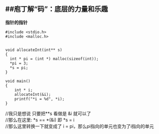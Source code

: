 ##庖丁解“码”：底层的力量和乐趣
-----------
**指针的指针**

	#include <stdio.h>
	#include <malloc.h>
	
	
	void allocateInt(int** s)		
	{
	  int * pi = (int *) malloc(sizeof(int));
	  *pi = 3;
	  *s = pi;
	} 
	
	void main()
	{
		int * i;
		allocateInt(&i);
		printf("*i = %d", *i);
	}

//我只是想说 只要把**s 看做是 &i 就可以了<br>
//那么在这里: *s == *(&i) 即 *s = i<br>
//那么这里转换一下就变成了 i = pi，那么pi指向的单元也变为了i指向的单元